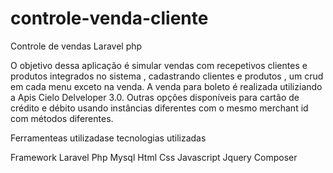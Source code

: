 # controle-venda-cliente
Controle de vendas Laravel php

O objetivo dessa aplicação é simular vendas com recepetivos clientes e produtos integrados no sistema , cadastrando clientes e produtos , um crud em cada menu exceto na venda.
A venda para boleto é realizada utiliziando a Apis Cielo Delveloper 3.0. Outras opções disponíveis para cartão de crédito e débito usando instâncias diferentes com o mesmo merchant id com métodos diferentes. 


Ferramenteas utilizadase tecnologias utilizadas

Framework Laravel Php
Mysql
Html
Css
Javascript
Jquery
Composer

